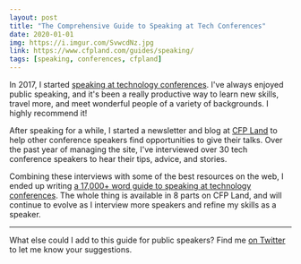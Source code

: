 ```yaml
---
layout: post
title: "The Comprehensive Guide to Speaking at Tech Conferences"
date: 2020-01-01
img: https://i.imgur.com/SvwcdNz.jpg
link: https://www.cfpland.com/guides/speaking/
tags: [speaking, conferences, cfpland]
---
```


In 2017, I started [speaking at technology conferences](/posts/one-year-conference-summary). I've always enjoyed public speaking,
and it's been a really productive way to learn new skills, travel more, and meet wonderful people of a variety of backgrounds.
I highly recommend it!

After speaking for a while, I started a newsletter and blog at [CFP Land](https://www.cfpland.com) to help other conference
speakers find opportunities to give their talks. Over the past year of managing the site, I've interviewed over 30 tech
conference speakers to hear their tips, advice, and stories.

Combining these interviews with some of the best resources on the web, I ended up writing [a 17,000+ word guide to
speaking at technology conferences](https://www.cfpland.com/guides/speaking/). The whole thing is available in 8 parts on CFP Land, and will continue to evolve as I 
interview more speakers and refine my skills as a speaker.

-----

What else could I add to this guide for public speakers? Find me [on Twitter](https://twitter.com/karllhughes) to let me know your suggestions.
